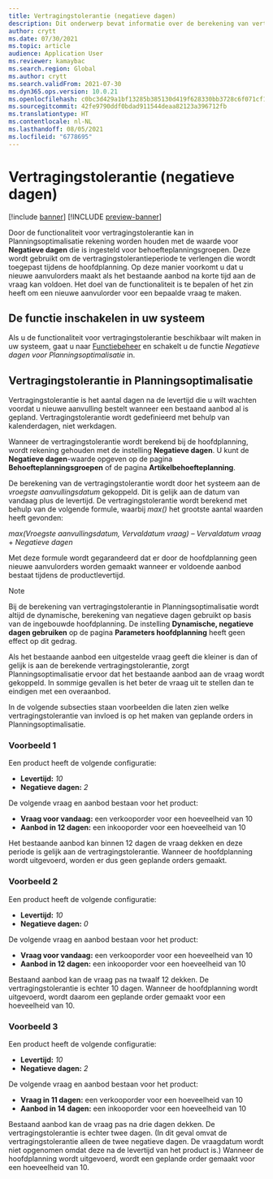 ```yaml
---
title: Vertragingstolerantie (negatieve dagen)
description: Dit onderwerp bevat informatie over de berekening van vertragingstolerantie en over het effect ervan op het maken van geplande orders in Planningsoptimalisatie.
author: crytt
ms.date: 07/30/2021
ms.topic: article
audience: Application User
ms.reviewer: kamaybac
ms.search.region: Global
ms.author: crytt
ms.search.validFrom: 2021-07-30
ms.dyn365.ops.version: 10.0.21
ms.openlocfilehash: c0bc3d429a1bf13285b385130d419f628330bb3728c6f071cf118edac2a59d87
ms.sourcegitcommit: 42fe9790ddf0bdad911544deaa82123a396712fb
ms.translationtype: HT
ms.contentlocale: nl-NL
ms.lasthandoff: 08/05/2021
ms.locfileid: "6778695"
---
```

# <a name="delay-tolerance-negative-days"></a>Vertragingstolerantie (negatieve dagen)

[!include [banner](../../includes/banner.md)]
[!INCLUDE [preview-banner](../../includes/preview-banner.md)]

Door de functionaliteit voor vertragingstolerantie kan in Planningsoptimalisatie rekening worden houden met de waarde voor **Negatieve dagen** die is ingesteld voor behoefteplanningsgroepen. Deze wordt gebruikt om de vertragingstolerantieperiode te verlengen die wordt toegepast tijdens de hoofdplanning. Op deze manier voorkomt u dat u nieuwe aanvulorders maakt als het bestaande aanbod na korte tijd aan de vraag kan voldoen. Het doel van de functionaliteit is te bepalen of het zin heeft om een nieuwe aanvulorder voor een bepaalde vraag te maken.

## <a name="turn-on-the-feature-in-your-system"></a>De functie inschakelen in uw systeem

Als u de functionaliteit voor vertragingstolerantie beschikbaar wilt maken in uw systeem, gaat u naar [Functiebeheer](../../../fin-ops-core/fin-ops/get-started/feature-management/feature-management-overview.md) en schakelt u de functie *Negatieve dagen voor Planningsoptimalisatie* in.

## <a name="delay-tolerance-in-planning-optimization"></a>Vertragingstolerantie in Planningsoptimalisatie

Vertragingstolerantie is het aantal dagen na de levertijd die u wilt wachten voordat u nieuwe aanvulling bestelt wanneer een bestaand aanbod al is gepland. Vertragingstolerantie wordt gedefinieerd met behulp van kalenderdagen, niet werkdagen.

Wanneer de vertragingstolerantie wordt berekend bij de hoofdplanning, wordt rekening gehouden met de instelling **Negatieve dagen**. U kunt de **Negatieve dagen**-waarde opgeven op de pagina **Behoefteplanningsgroepen** of de pagina **Artikelbehoefteplanning**.

De berekening van de vertragingstolerantie wordt door het systeem aan de *vroegste aanvullingsdatum* gekoppeld. Dit is gelijk aan de datum van vandaag plus de levertijd. De vertragingstolerantie wordt berekend met behulp van de volgende formule, waarbij *max()* het grootste aantal waarden heeft gevonden:

*max(Vroegste aanvullingsdatum, Vervaldatum vraag)* – *Vervaldatum vraag* + *Negatieve dagen*

Met deze formule wordt gegarandeerd dat er door de hoofdplanning geen nieuwe aanvulorders worden gemaakt wanneer er voldoende aanbod bestaat tijdens de productlevertijd.

> [!NOTE]
> Bij de berekening van vertragingstolerantie in Planningsoptimalisatie wordt altijd de dynamische, berekening van negatieve dagen gebruikt op basis van de ingebouwde hoofdplanning. De instelling **Dynamische, negatieve dagen gebruiken** op de pagina **Parameters hoofdplanning** heeft geen effect op dit gedrag.

Als het bestaande aanbod een uitgestelde vraag geeft die kleiner is dan of gelijk is aan de berekende vertragingstolerantie, zorgt Planningsoptimalisatie ervoor dat het bestaande aanbod aan de vraag wordt gekoppeld. In sommige gevallen is het beter de vraag uit te stellen dan te eindigen met een overaanbod.

In de volgende subsecties staan voorbeelden die laten zien welke vertragingstolerantie van invloed is op het maken van geplande orders in Planningsoptimalisatie.

### <a name="example-1"></a>Voorbeeld 1

Een product heeft de volgende configuratie:

- **Levertijd:** *10*
- **Negatieve dagen:** *2*

De volgende vraag en aanbod bestaan voor het product:

- **Vraag voor vandaag:** een verkooporder voor een hoeveelheid van 10
- **Aanbod in 12 dagen:** een inkooporder voor een hoeveelheid van 10

Het bestaande aanbod kan binnen 12 dagen de vraag dekken en deze periode is gelijk aan de vertragingstolerantie. Wanneer de hoofdplanning wordt uitgevoerd, worden er dus geen geplande orders gemaakt.

### <a name="example-2"></a>Voorbeeld 2

Een product heeft de volgende configuratie:

- **Levertijd:** *10*
- **Negatieve dagen:** *0*

De volgende vraag en aanbod bestaan voor het product:

- **Vraag voor vandaag:** een verkooporder voor een hoeveelheid van 10
- **Aanbod in 12 dagen:** een inkooporder voor een hoeveelheid van 10

Bestaand aanbod kan de vraag pas na twaalf 12 dekken. De vertragingstolerantie is echter 10 dagen. Wanneer de hoofdplanning wordt uitgevoerd, wordt daarom een geplande order gemaakt voor een hoeveelheid van 10.

### <a name="example-3"></a>Voorbeeld 3

Een product heeft de volgende configuratie:

- **Levertijd:** *10*
- **Negatieve dagen:** *2*

De volgende vraag en aanbod bestaan voor het product:

- **Vraag in 11 dagen:** een verkooporder voor een hoeveelheid van 10
- **Aanbod in 14 dagen:** een inkooporder voor een hoeveelheid van 10

Bestaand aanbod kan de vraag pas na drie dagen dekken. De vertragingstolerantie is echter twee dagen. (In dit geval omvat de vertragingstolerantie alleen de twee negatieve dagen. De vraagdatum wordt niet opgenomen omdat deze na de levertijd van het product is.) Wanneer de hoofdplanning wordt uitgevoerd, wordt een geplande order gemaakt voor een hoeveelheid van 10.
